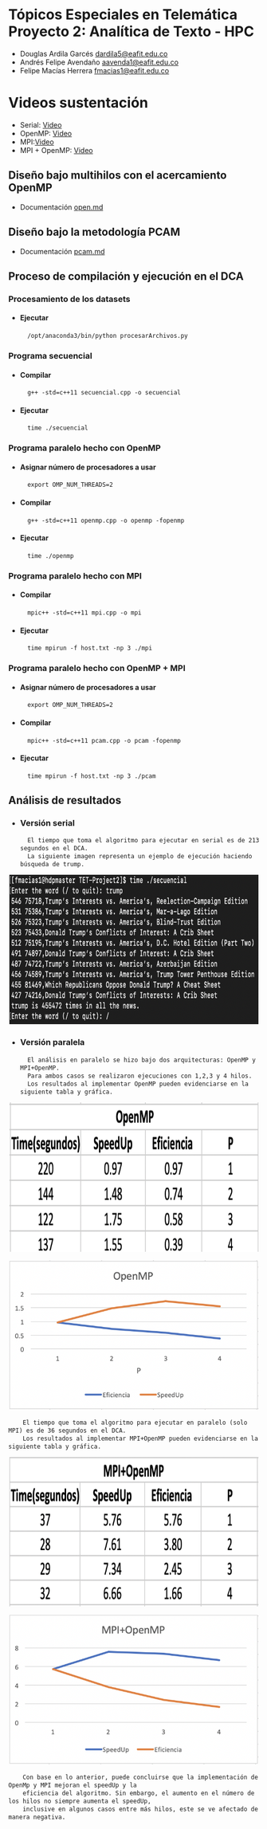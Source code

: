 # Tópicos Especiales en Telemática Proyecto 2: Analítica de Texto - HPC

- Douglas Ardila Garcés dardila5@eafit.edu.co
- Andrés Felipe Avendaño aavenda1@eafit.edu.co
- Felipe Macías Herrera fmacias1@eafit.edu.co

# Videos sustentación
- Serial: [Video](https://www.youtube.com/watch?v=T5xmjTie4TU)
- OpenMP: [Video](https://youtu.be/FDTqBQkjapo)
- MPI:[Video](https://www.youtube.com/watch?v=ukqgh4f30nc&feature=youtu.be)
- MPI + OpenMP: [Video](https://www.youtube.com/watch?v=Up8j8VKnJAo&feature=youtu.be)

## Diseño bajo multihilos con el acercamiento OpenMP

- Documentación [open.md](openmp.md)

## Diseño bajo la metodología PCAM

- Documentación [pcam.md](pcam.md)

## Proceso de compilación y ejecución en el DCA
### Procesamiento de los datasets
- #### Ejecutar

        /opt/anaconda3/bin/python procesarArchivos.py
### Programa secuencial
- #### Compilar

        g++ -std=c++11 secuencial.cpp -o secuencial
- #### Ejecutar

        time ./secuencial
### Programa paralelo hecho con OpenMP
- #### Asignar número de procesadores a usar

        export OMP_NUM_THREADS=2
- #### Compilar

        g++ -std=c++11 openmp.cpp -o openmp -fopenmp
        
- #### Ejecutar

        time ./openmp
### Programa paralelo hecho con MPI
- #### Compilar

        mpic++ -std=c++11 mpi.cpp -o mpi
- #### Ejecutar

        time mpirun -f host.txt -np 3 ./mpi
### Programa paralelo hecho con OpenMP + MPI
- #### Asignar número de procesadores a usar

        export OMP_NUM_THREADS=2
- #### Compilar

        mpic++ -std=c++11 pcam.cpp -o pcam -fopenmp
- #### Ejecutar

        time mpirun -f host.txt -np 3 ./pcam

## Análisis de resultados
- ### Versión serial
        El tiempo que toma el algoritmo para ejecutar en serial es de 213 segundos en el DCA.
        La siguiente imagen representa un ejemplo de ejecución haciendo búsqueda de trump.
        
<p align="center">
        <img src="imagenes/secuencial.png" width="500px" height="300px">
</p>

- ### Versión paralela
        El análisis en paralelo se hizo bajo dos arquitecturas: OpenMP y MPI+OpenMP.
        Para ambos casos se realizaron ejecuciones con 1,2,3 y 4 hilos.
        Los resultados al implementar OpenMP pueden evidenciarse en la siguiente tabla y gráfica.
        
<p align="center">
        <img src="imagenes/openmp_table.png" width="500px" height="300px">
</p>

<p align="center">
        <img src="imagenes/graficaOpenmp.png" width="500px" height="300px">
</p>

        El tiempo que toma el algoritmo para ejecutar en paralelo (solo MPI) es de 36 segundos en el DCA.
        Los resultados al implementar MPI+OpenMP pueden evidenciarse en la siguiente tabla y gráfica.
        
<p align="center">
        <img src="imagenes/mpi_openmp.png" width="500px" height="300px">
</p>

<p align="center">
        <img src="imagenes/grafica_mpi_openmp.png" width="500px" height="300px">
</p>

        Con base en lo anterior, puede concluirse que la implementación de OpenMp y MPI mejoran el speedUp y la 
        eficiencia del algoritmo. Sin embargo, el aumento en el número de los hilos no siempre aumenta el speedUp,
        inclusive en algunos casos entre más hilos, este se ve afectado de manera negativa.
        
